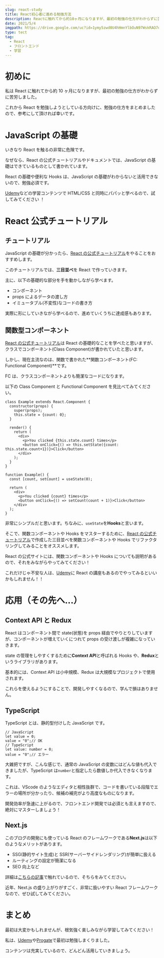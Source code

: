 ```yaml
---
slug: react-study
title: React初心者に進める勉強方法
description: Reactに触れてから約10ヶ月になりますが、最初の勉強の仕方がわからずに苦労しました。これからReactを勉強しようとしている方向けに、勉強の仕方をまとめましたので、参考にして頂ければ幸いです。
date: 2021/5/4
imgpath: https://drive.google.com/uc?id=1ymy5zwd0U4hHmnYlbOuN97WskRAO7oHZ
type: tect
tag:
  - React
  - フロントエンド
  - 学習
---
```


# 初めに

私は React に触れてから約 10 ヶ月になりますが、最初の勉強の仕方がわからずに苦労しました。

これから React を勉強しようとしている方向けに、勉強の仕方をまとめましたので、参考にして頂ければ幸いです。

# JavaScript の基礎

いきなり React を触るの非常に危険です。

なぜなら、React の公式チュートリアルやドキュメントでは、JavaScript の基礎はできているものとして書かれています。

React の基礎や便利な Hooks は、JavaScript の基礎がわからないと活用できないので、勉強必須です。

[Udemy](https://px.a8.net/svt/ejp?a8mat=3HA5YE+1FSQEQ+3L4M+6RHFL)などの学習コンテンツで HTML/CSS と同時にパパッと学べるので、試してみてください
！

# React 公式チュートリアル

## チュートリアル

JavaScript の基礎が分かったら、[React の公式チュートリアル](https://ja.reactjs.org/tutorial/tutorial.html)をやることをおすすめします。

このチュートリアルでは、**三目並べ**を React で作っていきます。

主に、以下の基礎的な部分を手を動かしながら学べます。

- コンポーネント
- props によるデータの渡し方
- イミュータブル(不変性)なコードの書き方

実際に形にしていきながら学べるので、進めていくうちに達成感もあります。

## 関数型コンポーネント

[React の公式チュートリアル](https://ja.reactjs.org/tutorial/tutorial.html)は React の基礎的なことを学べたと思いますが、クラスでコンポーネント(Class Component)が書かれていたと思います。

しかし、現在主流なのは、関数で書かれた**関数コンポーネント(FC: Functional Component)**です。

FC は、クラスコンポーネントよりも簡潔なコードになります。

以下の Class Component と Functional Component を見比べてみてください。

```javascript:Class Component
class Example extends React.Component {
  constructor(props) {
    super(props);
    this.state = {count: 0};
  }

  render() {
    return (
      <div>
        <p>You clicked {this.state.count} times</p>
        <button onClick={() => this.setState({count: this.state.count+1})}>Click</button>
      </div>
    );
  }
}
```

```javascript:Functional Component
function Example() {
  const [count, setCount] = useState(0);

  return (
    <div>
      <p>You clicked {count} times</p>
      <button onClick={() => setCount(count + 1)}>Click</button>
    </div>
  );
}
```

非常にシンプルだと思います。ちなみに、`useState`を**Hooks**と言います。

そこで、関数コンポーネントや Hooks をマスターするために、[React の公式チュートリアル](https://ja.reactjs.org/tutorial/tutorial.html)で作成した三目並べを関数コンポーネントや Hooks でリファクタリングしてみることをオススメします。

React の公式サイトには、関数コンポーネントや Hooks についても説明があるので、それをみながらやってみてください！

これだけじゃ不安な人は、[Udemy](https://px.a8.net/svt/ejp?a8mat=3HA5YE+1FSQEQ+3L4M+6RHFL)に React の講座もあるのでやってみるといいかもしれません！！

# 応用（その先へ...）

## Context API と Redux

React はコンポーネント間で state(状態)を props 経由でやりとりしていますが、コンポーネントが増えていくにつれて props の受け渡しが複雑になっていきます。

state の管理をしやすくするために**Context API**と呼ばれる Hooks や、**Redux**というライブラリがあります。

基本的には、Context API は小中規模、Redux は大規模なプロジェクトで使用されます。

これらを使えるようにすることで、開発しやすくなるので、学んで損はありません。

## TypeScript

TypeScript とは、静的型付けした JavaScript です。

```javascript:
// JavaScript
let value = 0;
value = "0";// OK
// TypeScript
let value: number = 0;
value = "0";// エラー
```

大雑把ですが、こんな感じで、通常の JavaScript の変数にはどんな値も代入できましたが、TypeScript は`number`と指定したら数値しか代入できなくなります。

これは、VScode のようなエディタと相性抜群で、コードを書いている段階でエラーの場所が分かったり、候補の補完がより高度なものになります。

開発効率が急速に上がるので、フロントエンド開発では必須とも言えますので、絶対にマスターしましょう！

## Next.js

このブログの開発にも使っている React のフレームワークである**Next.js**は以下のようなメリットがあります。

- SSG(静的サイト生成)と SSR(サーバーサイドレンダリング)が簡単に扱える
- ルーティングの設定が簡潔になる
- SEO 向上など

詳細は[こちらの記事](https://nosuke-blog.site/blog/make-next-blog)で触れているので、そちらをみてください。

近年、Next.js の盛り上がりがすごく、非常に扱いやすい React フレームワークなので、ぜひ試してみてください。

# まとめ

最初は大変かもしれませんが、根気強く楽しみながら学習してみてください！

私は、[Udemy](https://px.a8.net/svt/ejp?a8mat=3HA5YE+1FSQEQ+3L4M+6RHFL)や[Progate](https://prog-8.com/)で最初は勉強しまくりました。

コンテンツは充実しているので、どんどん活用していきましょう。

